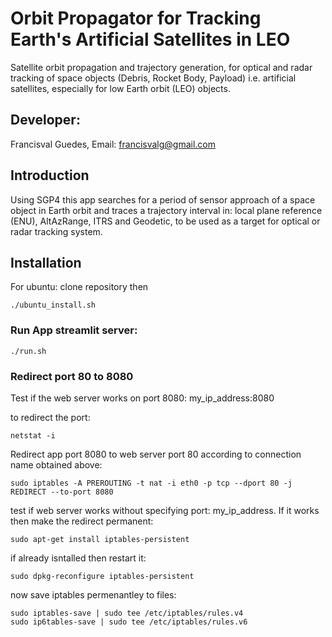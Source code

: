 # Orbit Propagator for Tracking Earth's Artificial Satellites in LEO

Satellite orbit propagation and trajectory generation, for optical and radar tracking of space objects (Debris, Rocket Body, Payload) i.e. artificial satellites, especially for low Earth orbit (LEO) objects.

## Developer:

Francisval Guedes, Email: francisvalg@gmail.com

## Introduction

Using SGP4 this app searches for a period of sensor approach of a space object in Earth orbit and traces a trajectory interval in: local plane reference (ENU), AltAzRange, ITRS and Geodetic, to be used as a target for optical or radar tracking system.

## Installation

For ubuntu: clone repository then

~~~ 
./ubuntu_install.sh
~~~

### Run App streamlit server:

~~~ 
./run.sh
~~~

### Redirect port 80 to 8080

Test if the web server works on port 8080: my_ip_address:8080

to redirect the port: 
~~~
netstat -i
~~~
Redirect app port 8080 to web server port 80 according to connection name obtained above:
~~~
sudo iptables -A PREROUTING -t nat -i eth0 -p tcp --dport 80 -j REDIRECT --to-port 8080
~~~
test if web server works without specifying port: my_ip_address. If it works then make the redirect permanent:
~~~
sudo apt-get install iptables-persistent
~~~
if already isntalled then restart it:
~~~
sudo dpkg-reconfigure iptables-persistent
~~~
now save iptables permenantley to files:
~~~
sudo iptables-save | sudo tee /etc/iptables/rules.v4
sudo ip6tables-save | sudo tee /etc/iptables/rules.v6
~~~
